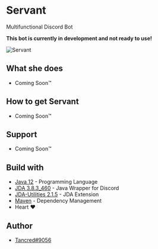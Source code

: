 # Servant
Multifunctional Discord Bot

**This bot is currently in development and not ready to use!**

![Servant](https://i.imgur.com/MDRt4fA.png)

## What she does
* Coming Soon™

## How to get Servant
* Coming Soon™

## Support
* Coming Soon™

## Build with
* [Java 12](https://openjdk.java.net/projects/jdk/12/) - Programming Language
* [JDA 3.8.3_460](https://github.com/DV8FromTheWorld/JDA) - Java Wrapper for Discord
* [JDA-Utilities 2.1.5](https://github.com/JDA-Applications/JDA-Utilities) - JDA Extension
* [Maven](https://maven.apache.org/) - Dependency Management
* Heart :heart:

## Author
* [Tancred#9056](https://github.com/Tancred423)